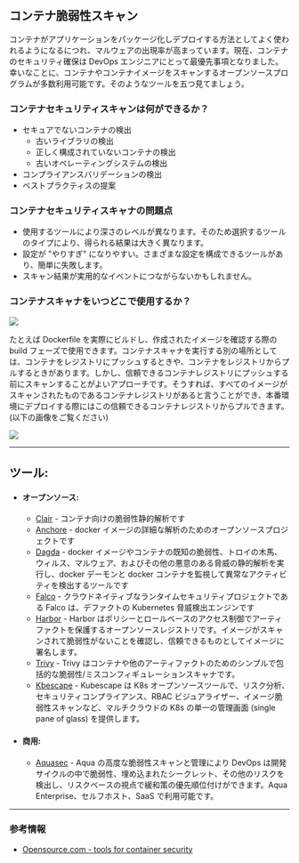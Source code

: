 ## コンテナ脆弱性スキャン
コンテナがアプリケーションをパッケージ化しデプロイする方法としてよく使われるようになるにつれ、マルウェアの出現率が高まっています。現在、コンテナのセキュリティ確保は DevOps エンジニアにとって最優先事項となりました。幸いなことに、コンテナやコンテナイメージをスキャンするオープンソースプログラムが多数利用可能です。そのようなツールを五つ見てましょう。

### コンテナセキュリティスキャンは何ができるか？
- セキュアでないコンテナの検出
    + 古いライブラリの検出
    + 正しく構成されていないコンテナの検出
    + 古いオペレーティングシステムの検出
- コンプライアンスバリデーションの検出
- ベストプラクティスの提案

### コンテナセキュリティスキャナの問題点
- 使用するツールにより深さのレベルが異なります。そのため選択するツールのタイプにより、得られる結果は大きく異なります。
- 設定が "やりすぎ" になりやすい。さまざまな設定を構成できるツールがあり、簡単に失敗します。
- スキャン結果が実用的なイベントにつながらないかもしれません。

### コンテナスキャナをいつどこで使用するか？
![](../assets/images/Dev-process.png)

たとえば Dockerfile を実際にビルドし、作成されたイメージを確認する際の build フェーズで使用できます。コンテナスキャナを実行する別の場所としては、コンテナをレジストリにプッシュするときや、コンテナをレジストリからプルするときがあります。しかし、信頼できるコンテナレジストリにプッシュする前にスキャンすることがよいアプローチです。そうすれば、すべてのイメージがスキャンされたものであるコンテナレジストリがあると言うことができ、本番環境にデプロイする際にはこの信頼できるコンテナレジストリからプルできます。 (以下の画像をご覧ください)

![](../assets/images/container-security-pipeline.png)

---
## ツール:
- #### オープンソース:
  + [Clair](https://github.com/quay/clair) - コンテナ向けの脆弱性静的解析です
  + [Anchore](https://anchore.com/opensource/) - docker イメージの詳細な解析のためのオープンソースプロジェクトです
  + [Dagda](https://github.com/eliasgranderubio/dagda/) - docker イメージやコンテナの既知の脆弱性、トロイの木馬、ウィルス、マルウェア、およびその他の悪意のある脅威の静的解析を実行し、docker デーモンと docker コンテナを監視して異常なアクティビティを検出するツールです
  + [Falco](https://falco.org/) - クラウドネイティブなランタイムセキュリティプロジェクトである Falco は、デファクトの Kubernetes 脅威検出エンジンです
  + [Harbor](https://goharbor.io/) - Harbor はポリシーとロールベースのアクセス制御でアーティファクトを保護するオープンソースレジストリです。イメージがスキャンされて脆弱性がないことを確認し、信頼できるものとしてイメージに署名します。
  + [Trivy](https://aquasecurity.github.io/trivy/) - Trivy はコンテナや他のアーティファクトのためのシンプルで包括的な脆弱性/ミスコンフィギュレーションスキャナです。
  + [Kbescape](https://github.com/armosec/kubescape) - Kubescape は K8s オープンソースツールで、リスク分析、セキュリティコンプライアンス、RBAC ビジュアライザー、イメージ脆弱性スキャンなど、マルチクラウドの K8s の単一の管理画面 (single pane of glass) を提供します。
- #### 商用:
  + [Aquasec](https://www.aquasec.com/products/container-vulnerability-scanning/) - Aqua の高度な脆弱性スキャンと管理により DevOps は開発サイクルの中で脆弱性、埋め込まれたシークレット、その他のリスクを検出し、リスクベースの視点で緩和策の優先順位付けができます。Aqua Enterprise、セルフホスト、SaaS で利用可能です。
---
### 参考情報

+ [Opensource.com - tools for container security](https://opensource.com/article/18/8/tools-container-security)
